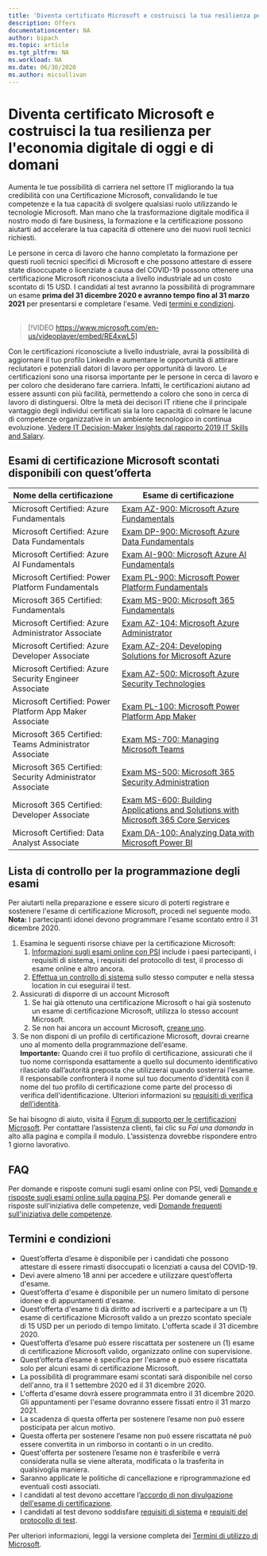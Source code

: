 ```yaml
---
title: 'Diventa certificato Microsoft e costruisci la tua resilienza per l'economia digitale di oggi e di domani | Microsoft Docs'
description: Offers 
documentationcenter: NA 
author: bipach
ms.topic: article
ms.tgt_pltfrm: NA
ms.workload: NA
ms.date: 06/30/2020
ms.author: micsullivan
---
```

# Diventa certificato Microsoft e costruisci la tua resilienza per l'economia digitale di oggi e di domani

Aumenta le tue possibilità di carriera nel settore IT migliorando la tua credibilità con una Certificazione Microsoft, convalidando le tue competenze e la tua capacità di svolgere qualsiasi ruolo utilizzando le tecnologie Microsoft. Man mano che la trasformazione digitale modifica il nostro modo di fare business, la formazione e la certificazione possono aiutarti ad accelerare la tua capacità di ottenere uno dei nuovi ruoli tecnici richiesti.

Le persone in cerca di lavoro che hanno completato la formazione per questi ruoli tecnici specifici di Microsoft e che possono attestare di essere state disoccupate o licenziate a causa del COVID-19 possono ottenere una certificazione Microsoft riconosciuta a livello industriale ad un costo scontato di 15 USD. I candidati al test avranno la possibilità di programmare un esame **prima del 31 dicembre 2020 e avranno tempo fino al 31 marzo 2021** per presentarsi e completare l'esame. Vedi [termini e condizioni](#terms-conditions).
<br/>
<br/>

> [!VIDEO https://www.microsoft.com/en-us/videoplayer/embed/RE4xwL5]

Con le certificazioni riconosciute a livello industriale, avrai la possibilità di aggiornare il tuo profilo LinkedIn e aumentare le opportunità di attirare reclutatori e potenziali datori di lavoro per opportunità di lavoro. Le certificazioni sono una risorsa importante per le persone in cerca di lavoro e per coloro che desiderano fare carriera. Infatti, le certificazioni aiutano ad essere assunti con più facilità, permettendo a coloro che sono in cerca di lavoro di distinguersi. Oltre la metà dei decisori IT ritiene che il principale vantaggio degli individui certificati sia la loro capacità di colmare le lacune di competenze organizzative in un ambiente tecnologico in continua evoluzione. [Vedere IT Decision-Maker Insights dal rapporto 2019 IT Skills and Salary](#terms-conditions).

## Esami di certificazione Microsoft scontati disponibili con quest’offerta

| Nome della certificazione | Esame di certificazione |
|-|-|
|Microsoft Certified: Azure Fundamentals|[Exam AZ-900: Microsoft Azure Fundamentals](/learn/certifications/exams/az-900)|
|Microsoft Certified: Azure Data Fundamentals|[Exam DP-900: Microsoft Azure Data Fundamentals](/learn/certifications/exams/dp-900)|
|Microsoft Certified: Azure AI Fundamentals|[Exam AI-900: Microsoft Azure AI Fundamentals](/learn/certifications/exams/ai-900)|
|Microsoft Certified: Power Platform Fundamentals|[Exam PL-900: Microsoft Power Platform Fundamentals](/learn/certifications/exams/pl-900)|
|Microsoft 365 Certified: Fundamentals|[Exam MS-900: Microsoft 365 Fundamentals](/learn/certifications/exams/ms-900)|
|Microsoft Certified: Azure Administrator Associate|[Exam AZ-104: Microsoft Azure Administrator](/learn/certifications/exams/az-104)|
|Microsoft Certified: Azure Developer Associate|[Exam AZ-204: Developing Solutions for Microsoft Azure](/learn/certifications/exams/az-204)|
|Microsoft Certified: Azure Security Engineer Associate|[Exam AZ-500: Microsoft Azure Security Technologies](/learn/certifications/exams/az-500)|
|Microsoft Certified: Power Platform App Maker Associate|[Exam PL-100: Microsoft Power Platform App Maker](/learn/certifications/exams/pl-100)|
|Microsoft 365 Certified: Teams Administrator Associate|[Exam MS-700: Managing Microsoft Teams](/learn/certifications/exams/ms-700)|
|Microsoft 365 Certified: Security Administrator Associate|[Exam MS-500: Microsoft 365 Security Administration](/learn/certifications/exams/ms-500)|
|Microsoft 365 Certified: Developer Associate|[Exam MS-600: Building Applications and Solutions with Microsoft 365 Core Services](/learn/certifications/exams/ms-600)|
|Microsoft Certified: Data Analyst Associate|[Exam DA-100: Analyzing Data with Microsoft Power BI](/learn/certifications/exams/da-100)|

## Lista di controllo per la programmazione degli esami

Per aiutarti nella preparazione e essere sicuro di poterti registrare e sostenere l'esame di certificazione Microsoft, procedi nel seguente modo. **Nota:** I partecipanti idonei devono programmare l'esame scontato entro il 31 dicembre 2020.

1. Esamina le seguenti risorse chiave per la certificazione Microsoft:
	1. [Informazioni sugli esami online con PSI](/learn/certifications/online-exams-psi) include i paesi partecipanti, i requisiti di sistema, i requisiti del protocollo di test, il processo di esame online e altro ancora.  
	2. [Effettua un controllo di sistema](https://syscheck.bridge.psiexams.com/) sullo stesso computer e nella stessa location in cui eseguirai il test.
2. Assicurati di disporre di un account Microsoft
	1. Se hai già ottenuto una certificazione Microsoft o hai già sostenuto un esame di certificazione Microsoft, utilizza lo stesso account Microsoft.  
	2. Se non hai ancora un account Microsoft, [creane uno](https://account.microsoft.com/account/manage-my-account).
3. Se non disponi di un profilo di certificazione Microsoft, dovrai crearne uno al momento della programmazione dell'esame. <br/>**Importante:** Quando crei il tuo profilo di certificazione, assicurati che il tuo nome corrisponda esattamente a quello sul  documento identificativo rilasciato dall’autorità preposta che utilizzerai quando sosterrai l'esame. Il responsabile confronterà il nome sul tuo documento d'identità con il nome del tuo profilo di certificazione come parte del processo di verifica dell'identificazione. Ulteriori informazioni su [requisiti di verifica dell'identità](/learn/certifications/online-exams-psi#identity-verification-requirements).

Se hai bisogno di aiuto, visita il [Forum di supporto per le certificazioni Microsoft](https://aka.ms/mcpforum). Per contattare l’assistenza clienti, fai clic su *Fai una domanda* in alto alla pagina e compila il modulo. L’assistenza dovrebbe rispondere entro 1 giorno lavorativo.

## FAQ

Per domande e risposte comuni sugli esami online con PSI, vedi [Domande e risposte sugli esami online sulla pagina PSI](/learn/certifications/online-exams-psi#frequently-asked-questions). Per domande generali e risposte sull'iniziativa delle competenze, vedi [Domande frequenti sull'iniziativa delle competenze](https://aka.ms/JobSeekerFAQ).

## <a name="terms-conditions"></a> Termini e condizioni

- Quest’offerta d’esame è disponibile per i candidati che possono attestare di essere rimasti disoccupati o licenziati a causa del COVID-19.
- Devi avere almeno 18 anni per accedere e utilizzare quest’offerta d'esame.
- Quest’offerta d'esame è disponibile per un numero limitato di persone idonee e di appuntamenti d'esame.
- Quest’offerta d'esame ti dà diritto ad iscriverti e a partecipare a un (1) esame di certificazione Microsoft valido a un prezzo scontato speciale di 15 USD per un periodo di tempo limitato. L'offerta scade il 31 dicembre 2020.
- Quest’offerta d’esame può essere riscattata per sostenere un (1) esame di certificazione Microsoft valido, organizzato online con supervisione.
- Quest’offerta d’esame è specifica per l'esame e può essere riscattata solo per alcuni esami di certificazione Microsoft.
- La possibilità di programmare esami scontati sarà disponibile nel corso dell'anno, tra il 1 settembre 2020 ed il 31 dicembre 2020.
- L'offerta d'esame dovrà essere programmata entro il 31 dicembre 2020. Gli appuntamenti per l'esame dovranno essere fissati entro il 31 marzo 2021.
- La scadenza di questa offerta per sostenere l’esame non può essere posticipata per alcun motivo.
- Questa offerta per sostenere l’esame non può essere riscattata né può essere convertita in un rimborso in contanti o in un credito.
- Quest'offerta per sostenere l’esame non è trasferibile e verrà considerata nulla se viene alterata,  modificata o la trasferita in qualsivoglia maniera.
- Saranno applicate le politiche di cancellazione e riprogrammazione ed eventuali costi associati.
- I candidati al test devono accettare l’[accordo di non divulgazione dell'esame di certificazione](/learn/certifications/certification-exam-policies#non-disclosure-agreement).
- I candidati al test devono soddisfare [requisiti di sistema](/learn/certifications/online-exams-psi#system-requirements) e [requisiti del protocollo di test](/learn/certifications/online-exams-psi#testing-protocol-requirements).

Per ulteriori informazioni, leggi la versione completa dei [Termini di utilizzo di Microsoft](https://www.microsoft.com/en-us/legal/intellectualproperty/copyright/default.aspx).
